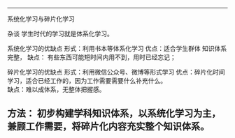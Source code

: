 ---------------------------------------
系统化学习与碎片化学习

杂谈
学生时代的学习就是体系化学习。

系统化学习的优缺点
形式：利用书本等体系化学习
优点：适合学生群体
知识体系完整，
缺点：
有些东西可能短时间内用不到，用时已经忘记；


碎片化学习的优缺点
形式：利用微信公众号、微博等形式学习
优点：碎片化时间学习，适合已经工作的，因为工作需要需要什么补充什么。         
缺点：难以成体系，无整体把握感。  

方法：
初步构建学科知识体系，以系统化学习为主，兼顾工作需要，将碎片化内容充实整个知识体系。
---------------------------------------
